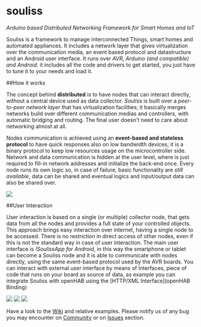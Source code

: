 # souliss
*Arduino based Distributed Networking Framework for Smart Homes and IoT*


Souliss is a framework to manage interconnected Things, smart homes and automated appliances. It includes a network layer that gives virtualization over the communication media, an event based protocol and datastructure and an Android user interface.
It runs over *AVR, Arduino (and compatible) and Android*. it includes all the code and drivers to get started, you just have to tune it to your needs and load it.

##How it works

The concept behind **distributed** is to have nodes that can interact directly, without a central device used as data collector. _Souliss_ is built over a *peer-to-peer network layer* that has virtualization facilities; it basically merges networks build over different communication medias and controllers, with automatic bridging and routing. The final user doesn't need to care about networking almost at all.

Nodes communication is achieved using an **event-based and stateless protocol** to have quick responses also on low bandwidth devices; it is a binary protocol to keep low resources usage on the microcontroller side.
Network and data communication is hidden at the user level, where is just required to fill-in network addresses and initialize the back-end once. Every node runs its own logic so, in case of failure, basic functionality are *still available*, data can be shared and eventual logics and input/output data can also be shared over.

![](https://lh3.googleusercontent.com/-kRMZdBxN1H0/UX2iDCxVHPI/AAAAAAAAARw/kutVZ8TrDJ0/s800/Souliss%2520Overview.png)

##User Interaction

User interaction is based on a single (or multiple) collector node, that gets data from all the nodes and provides a full state of your controlled objects. This approach brings easy interaction over internet, having a single node to be accessed. There is no restriction in direct access of other nodes, even if this is not the standard way in case of user interaction.
The main user interface is *!SoulissApp for Android*, in this way the smartphone or tablet can become a Souliss node and it is able to communicate with nodes directly, using the same event-based protocol used by the AVR boards. 
You can interact with external user interface by means of Interfaces, piece of code that runs on your board as source of data, as example you can integrate Souliss with openHAB using the [HTTP/XML Interface](openHAB Binding)


![](https://lh4.googleusercontent.com/-PSEZxGoDcgg/UVDGh5vA05I/AAAAAAAAAN0/MqxCSGceIJc/w220-h367-no/Screenshot_2013-03-25-22-45-15.png) 
![](https://lh4.googleusercontent.com/-nQo-SRuYFOw/Ue3IhgWw33I/AAAAAAAAAVs/kyFEE0RjT48/w220-h367-no/Screenshot_2013-07-08-01-52-41.png) 
![](https://lh4.googleusercontent.com/-vrlbcY4uiCU/Ue3IiPGGvyI/AAAAAAAAAV4/YDXT9b_bC5c/w220-h367-no/Screenshot_2013-07-23-01-53-19.png)


Have a look to the [Wiki](https://github.com/souliss/souliss/wiki) and relative examples. Please notify us of any bug you may encounter on [Community](https://github.com/souliss/souliss/wiki/Community) or on [Issues](https://github.com/souliss/souliss/issues) section.
